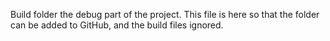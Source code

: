 Build folder the debug part of the project. This file is here so that the folder can be added to GitHub, and the build files ignored.
